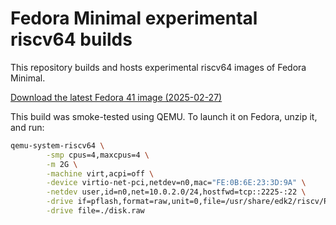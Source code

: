 # Fedora Minimal experimental riscv64 builds

This repository builds and hosts experimental riscv64 images of Fedora Minimal.

[Download the latest Fedora 41 image (2025-02-27)](https://github.com/ondrejbudai/fedora-minimal-riscv64/actions/runs/13562656131/artifacts/2661950639)

This build was smoke-tested using QEMU. To launch it on Fedora, unzip it, and run:

```bash
qemu-system-riscv64 \
        -smp cpus=4,maxcpus=4 \
        -m 2G \
        -machine virt,acpi=off \
        -device virtio-net-pci,netdev=n0,mac="FE:0B:6E:23:3D:9A" \
        -netdev user,id=n0,net=10.0.2.0/24,hostfwd=tcp::2225-:22 \
        -drive if=pflash,format=raw,unit=0,file=/usr/share/edk2/riscv/RISCV_VIRT_CODE.fd,readonly=on \
        -drive file=./disk.raw
```
